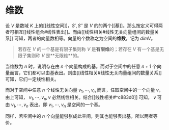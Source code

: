 # 维数

设 $V$ 是数域 $K$ 上的[[线性空间]]，$S',S''$ 是 $V$ 的的两个[[基]]。那么按定义可得两者可相互[[线性组合#线性表出]]。而由[[线性相关#线性无关向量组间的数量关系]] 可知，两者的向量数相等。向量的个数称之为空间的**维数**，记为 $dim V$。

>若存在 $V$ 的⼀个基是有限⼦集则称 $V$ 是**有限维**的；若存在 $V$ 有⼀个基是⽆限⼦集则称 $V$ 是**⽆限维**的。

当维数为 $n$ 时，说明存在由 $n$ 个向量构成的基。而对于空间中的任意 $n+1$ 个向量而言，它们都可以由基表出。则由[[线性相关#线性无关向量组间的数量关系]] 可知，它们一定线性相关。

而对于空间中任意 $n$ 个线性无关向量 $v_1,\cdots,v_n$ 而言，任取空间中的一个向量 $v$，由上可知， $v_1,\cdots,v_n,v$ 必然线性相关。结合[[线性相关#^c883d0]] 可知， $v$ 可由 $v_1,\cdots,v_n$ 表出。即 $v_1,\cdots,v_n$ 是空间的一个基。

同样，若空间中的 $n$ 个向量能够张成此空间，则其也能够表出基，所以两者等价。

